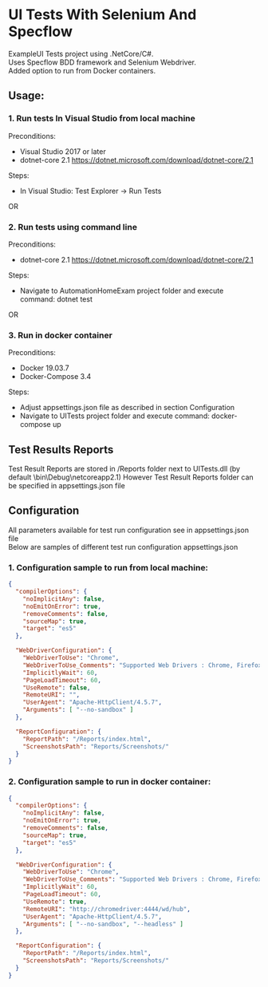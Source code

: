 # UI Tests With Selenium And Specflow
ExampleUI Tests project using  .NetCore/C#.<br />
Uses Specflow BDD framework and Selenium Webdriver.<br />
Added option to run from Docker containers.<br />

## Usage:

### 1. Run tests In Visual Studio from local machine
Preconditions:
- Visual Studio 2017 or later
- dotnet-core 2.1
https://dotnet.microsoft.com/download/dotnet-core/2.1

Steps:
- In Visual Studio: Test Explorer -> Run Tests

OR

### 2. Run tests using command line
Preconditions:
- dotnet-core 2.1
https://dotnet.microsoft.com/download/dotnet-core/2.1

Steps:
- Navigate to AutomationHomeExam project folder and execute command: 
dotnet test

OR

### 3. Run in docker container
Preconditions:
- Docker 19.03.7
- Docker-Compose 3.4

Steps:
- Adjust appsettings.json file as described in section Configuration
- Navigate to UITests project folder and execute command: 
docker-compose up

## Test Results Reports
Test Result Reports are stored in /Reports folder next to UITests.dll (by default \bin\Debug\netcoreapp2.1)
However Test Result Reports folder can be specified in appsettings.json file

## Configuration
All parameters available for test run configuration see in appsettings.json file<br />
Below are samples of different test run configuration appsettings.json

### 1. Configuration sample to run from local machine:
```json
{
  "compilerOptions": {
    "noImplicitAny": false,
    "noEmitOnError": true,
    "removeComments": false,
    "sourceMap": true,
    "target": "es5"
  },

  "WebDriverConfiguration": {
    "WebDriverToUse": "Chrome",
    "WebDriverToUse_Comments": "Supported Web Drivers : Chrome, Firefox",
    "ImplicitlyWait": 60,
    "PageLoadTimeout": 60,
    "UseRemote": false,
    "RemoteURI": "",
    "UserAgent": "Apache-HttpClient/4.5.7",
    "Arguments": [ "--no-sandbox" ]
  },

  "ReportConfiguration": {
    "ReportPath": "/Reports/index.html",
    "ScreenshotsPath": "Reports/Screenshots/"
  }
}
```

### 2. Configuration sample to run in docker container:
```json
{
  "compilerOptions": {
    "noImplicitAny": false,
    "noEmitOnError": true,
    "removeComments": false,
    "sourceMap": true,
    "target": "es5"
  },

  "WebDriverConfiguration": {
    "WebDriverToUse": "Chrome",
    "WebDriverToUse_Comments": "Supported Web Drivers : Chrome, Firefox",
    "ImplicitlyWait": 60,
    "PageLoadTimeout": 60,
    "UseRemote": true,
    "RemoteURI": "http://chromedriver:4444/wd/hub",
    "UserAgent": "Apache-HttpClient/4.5.7",
    "Arguments": [ "--no-sandbox", "--headless" ]
  },

  "ReportConfiguration": {
    "ReportPath": "/Reports/index.html",
    "ScreenshotsPath": "Reports/Screenshots/"
  }
}
```
